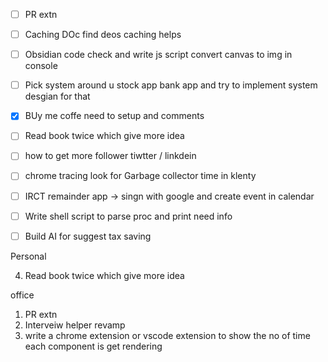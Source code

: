 
- [ ] PR extn
- [ ] Caching DOc find deos caching helps
- [ ] Obsidian code check and write js script convert canvas to img in console
- [ ] Pick system around u stock app bank app and try to implement system desgian for that
- [x] BUy me coffe need to setup and comments
- [ ] Read book twice which give more idea
- [ ]  how to get more follower tiwtter / linkdein
- [ ] chrome tracing look for Garbage collector time in klenty
- [ ] IRCT remainder app -> singn with google and create event in calendar 
- [ ] Write shell script to parse proc and print need info
- [ ] Build AI for suggest tax saving


Personal

4. Read book twice which give more idea



office
1. PR extn
2. Interveiw helper revamp
4. write a chrome extension or vscode extension to show the no of time each component is get rendering